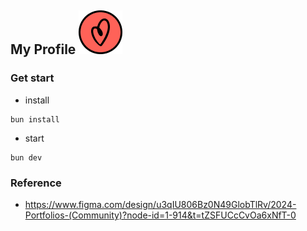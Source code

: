 ## My Profile ![heart](public/heart.png)

### Get start

- install

```shell
bun install
```

- start

```shell
bun dev
```

### Reference

- https://www.figma.com/design/u3qIU806Bz0N49GlobTlRv/2024-Portfolios-(Community)?node-id=1-914&t=tZSFUCcCvOa6xNfT-0
